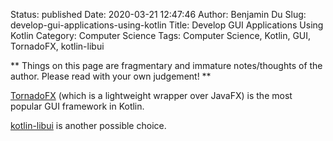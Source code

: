 Status: published
Date: 2020-03-21 12:47:46
Author: Benjamin Du
Slug: develop-gui-applications-using-kotlin
Title: Develop GUI Applications Using Kotlin
Category: Computer Science
Tags: Computer Science, Kotlin, GUI, TornadoFX, kotlin-libui

**
Things on this page are fragmentary and immature notes/thoughts of the author.
Please read with your own judgement!
**


[TornadoFX](https://github.com/edvin/tornadofx)
(which is a lightweight wrapper over JavaFX) 
is the most popular GUI framework in Kotlin.

[kotlin-libui](https://github.com/msink/kotlin-libui)
is another possible choice.